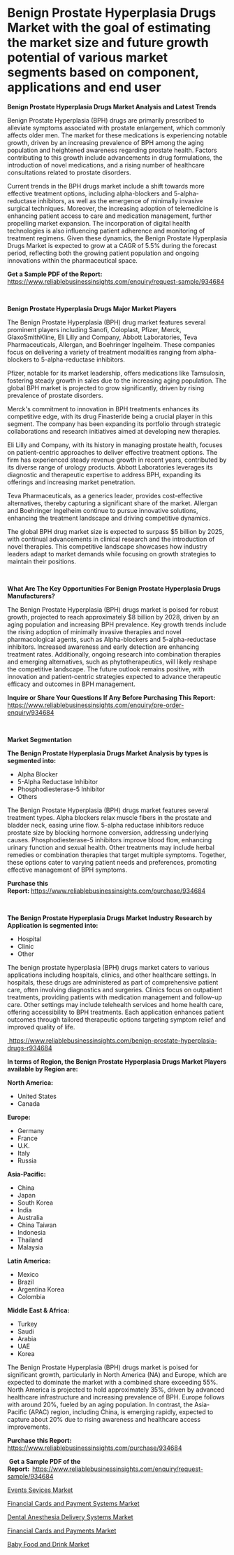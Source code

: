 <p><h1>Benign Prostate Hyperplasia Drugs Market with the goal of estimating the market size and future growth potential of various market segments based on component, applications and end user</h1></p><p><strong>Benign Prostate Hyperplasia Drugs Market Analysis and Latest Trends</strong></p>
<p><p>Benign Prostate Hyperplasia (BPH) drugs are primarily prescribed to alleviate symptoms associated with prostate enlargement, which commonly affects older men. The market for these medications is experiencing notable growth, driven by an increasing prevalence of BPH among the aging population and heightened awareness regarding prostate health. Factors contributing to this growth include advancements in drug formulations, the introduction of novel medications, and a rising number of healthcare consultations related to prostate disorders.</p><p>Current trends in the BPH drugs market include a shift towards more effective treatment options, including alpha-blockers and 5-alpha-reductase inhibitors, as well as the emergence of minimally invasive surgical techniques. Moreover, the increasing adoption of telemedicine is enhancing patient access to care and medication management, further propelling market expansion. The incorporation of digital health technologies is also influencing patient adherence and monitoring of treatment regimens. Given these dynamics, the Benign Prostate Hyperplasia Drugs Market is expected to grow at a CAGR of 5.5% during the forecast period, reflecting both the growing patient population and ongoing innovations within the pharmaceutical space.</p></p>
<p><strong>Get a Sample PDF of the Report:&nbsp;</strong> <a href="https://www.reliablebusinessinsights.com/enquiry/request-sample/934684?utm_campaign=1121&utm_medium=2&utm_source=Github&utm_content=ia&utm_term=07032025&utm_id=benign-prostate-hyperplasia-drugs">https://www.reliablebusinessinsights.com/enquiry/request-sample/934684</a></p>
<p>&nbsp;</p>
<p><strong>Benign Prostate Hyperplasia Drugs Major Market Players</strong></p>
<p><p>The Benign Prostate Hyperplasia (BPH) drug market features several prominent players including Sanofi, Coloplast, Pfizer, Merck, GlaxoSmithKline, Eli Lilly and Company, Abbott Laboratories, Teva Pharmaceuticals, Allergan, and Boehringer Ingelheim. These companies focus on delivering a variety of treatment modalities ranging from alpha-blockers to 5-alpha-reductase inhibitors.</p><p>Pfizer, notable for its market leadership, offers medications like Tamsulosin, fostering steady growth in sales due to the increasing aging population. The global BPH market is projected to grow significantly, driven by rising prevalence of prostate disorders.</p><p>Merck's commitment to innovation in BPH treatments enhances its competitive edge, with its drug Finasteride being a crucial player in this segment. The company has been expanding its portfolio through strategic collaborations and research initiatives aimed at developing new therapies.</p><p>Eli Lilly and Company, with its history in managing prostate health, focuses on patient-centric approaches to deliver effective treatment options. The firm has experienced steady revenue growth in recent years, contributed by its diverse range of urology products. Abbott Laboratories leverages its diagnostic and therapeutic expertise to address BPH, expanding its offerings and increasing market penetration.</p><p>Teva Pharmaceuticals, as a generics leader, provides cost-effective alternatives, thereby capturing a significant share of the market. Allergan and Boehringer Ingelheim continue to pursue innovative solutions, enhancing the treatment landscape and driving competitive dynamics.</p><p>The global BPH drug market size is expected to surpass $5 billion by 2025, with continual advancements in clinical research and the introduction of novel therapies. This competitive landscape showcases how industry leaders adapt to market demands while focusing on growth strategies to maintain their positions.</p></p>
<p>&nbsp;</p>
<p><strong>What Are The Key Opportunities For Benign Prostate Hyperplasia Drugs Manufacturers?</strong></p>
<p><p>The Benign Prostate Hyperplasia (BPH) drugs market is poised for robust growth, projected to reach approximately $8 billion by 2028, driven by an aging population and increasing BPH prevalence. Key growth trends include the rising adoption of minimally invasive therapies and novel pharmacological agents, such as Alpha-blockers and 5-alpha-reductase inhibitors. Increased awareness and early detection are enhancing treatment rates. Additionally, ongoing research into combination therapies and emerging alternatives, such as phytotherapeutics, will likely reshape the competitive landscape. The future outlook remains positive, with innovation and patient-centric strategies expected to advance therapeutic efficacy and outcomes in BPH management.</p></p>
<p><strong>Inquire or Share Your Questions If Any Before Purchasing This Report:</strong> <a href="https://www.reliablebusinessinsights.com/enquiry/pre-order-enquiry/934684?utm_campaign=1121&utm_medium=2&utm_source=Github&utm_content=ia&utm_term=07032025&utm_id=benign-prostate-hyperplasia-drugs">https://www.reliablebusinessinsights.com/enquiry/pre-order-enquiry/934684</a></p>
<p>&nbsp;</p>
<p><strong>Market Segmentation</strong></p>
<p><strong>The Benign Prostate Hyperplasia Drugs Market Analysis by types is segmented into:</strong></p>
<p><ul><li>Alpha Blocker</li><li>5-Alpha Reductase Inhibitor</li><li>Phosphodiesterase-5 Inhibitor</li><li>Others</li></ul></p>
<p><p>The Benign Prostate Hyperplasia (BPH) drugs market features several treatment types. Alpha blockers relax muscle fibers in the prostate and bladder neck, easing urine flow. 5-alpha reductase inhibitors reduce prostate size by blocking hormone conversion, addressing underlying causes. Phosphodiesterase-5 inhibitors improve blood flow, enhancing urinary function and sexual health. Other treatments may include herbal remedies or combination therapies that target multiple symptoms. Together, these options cater to varying patient needs and preferences, promoting effective management of BPH symptoms.</p></p>
<p><strong>Purchase this Report:&nbsp;</strong><a href="https://www.reliablebusinessinsights.com/purchase/934684?utm_campaign=1121&utm_medium=2&utm_source=Github&utm_content=ia&utm_term=07032025&utm_id=benign-prostate-hyperplasia-drugs">https://www.reliablebusinessinsights.com/purchase/934684</a></p>
<p>&nbsp;</p>
<p><strong>The Benign Prostate Hyperplasia Drugs Market Industry Research by Application is segmented into:</strong></p>
<p><ul><li>Hospital</li><li>Clinic</li><li>Other</li></ul></p>
<p><p>The benign prostate hyperplasia (BPH) drugs market caters to various applications including hospitals, clinics, and other healthcare settings. In hospitals, these drugs are administered as part of comprehensive patient care, often involving diagnostics and surgeries. Clinics focus on outpatient treatments, providing patients with medication management and follow-up care. Other settings may include telehealth services and home health care, offering accessibility to BPH treatments. Each application enhances patient outcomes through tailored therapeutic options targeting symptom relief and improved quality of life.</p></p>
<p><a href="https://www.reliablebusinessinsights.com/benign-prostate-hyperplasia-drugs-r934684?utm_campaign=1121&utm_medium=2&utm_source=Github&utm_content=ia&utm_term=07032025&utm_id=benign-prostate-hyperplasia-drugs">&nbsp;https://www.reliablebusinessinsights.com/benign-prostate-hyperplasia-drugs-r934684</a></p>
<p><strong>In terms of Region, the Benign Prostate Hyperplasia Drugs Market Players available by Region are:</strong></p>
<p>
    <p> <strong> North America: </strong>
        <ul>
            <li>United States</li>
            <li>Canada</li>
        </ul>
        </p> 
    <p> <strong> Europe: </strong>
        <ul>
            <li>Germany</li>
            <li>France</li>
            <li>U.K.</li>
            <li>Italy</li>
            <li>Russia</li>
        </ul>
        </p> 
    <p> <strong> Asia-Pacific: </strong>
        <ul>
            <li>China</li>
            <li>Japan</li>
            <li>South Korea</li>
            <li>India</li>
            <li>Australia</li>
            <li>China Taiwan</li>
            <li>Indonesia</li>
            <li>Thailand</li>
            <li>Malaysia</li>
        </ul>
        </p> 
    <p> <strong> Latin America: </strong>
        <ul>
            <li>Mexico</li>
            <li>Brazil</li>
            <li>Argentina Korea</li>
            <li>Colombia</li>
        </ul>
        </p> 
    <p> <strong> Middle East & Africa: </strong>
        <ul>
            <li>Turkey</li>
            <li>Saudi</li>
            <li>Arabia</li>
            <li>UAE</li>
            <li>Korea</li>
        </ul>
    </p>
    </p>
<p><p>The Benign Prostate Hyperplasia (BPH) drugs market is poised for significant growth, particularly in North America (NA) and Europe, which are expected to dominate the market with a combined share exceeding 55%. North America is projected to hold approximately 35%, driven by advanced healthcare infrastructure and increasing prevalence of BPH. Europe follows with around 20%, fueled by an aging population. In contrast, the Asia-Pacific (APAC) region, including China, is emerging rapidly, expected to capture about 20% due to rising awareness and healthcare access improvements.</p></p>
<p><strong>Purchase this Report: </strong><a href="https://www.reliablebusinessinsights.com/purchase/934684?utm_campaign=1121&utm_medium=2&utm_source=Github&utm_content=ia&utm_term=07032025&utm_id=benign-prostate-hyperplasia-drugs">https://www.reliablebusinessinsights.com/purchase/934684</a></p>
<p>&nbsp;<strong>Get a Sample PDF of the Report:&nbsp;&nbsp;</strong><a href="https://www.reliablebusinessinsights.com/enquiry/request-sample/934684?utm_campaign=1121&utm_medium=2&utm_source=Github&utm_content=ia&utm_term=07032025&utm_id=benign-prostate-hyperplasia-drugs">https://www.reliablebusinessinsights.com/enquiry/request-sample/934684</a></p>
<p><strong></strong></p>
<p><p><a href="https://github.com/dekamrapinq1/Market-Research-Report-List-1/blob/main/events-sevices-market.md?utm_campaign=1121&utm_medium=2&utm_source=Github&utm_content=ia&utm_term=07032025&utm_id=benign-prostate-hyperplasia-drugs">Events Sevices Market</a></p><p><a href="https://github.com/waldarolka1j/Market-Research-Report-List-1/blob/main/financial-cards-and-payment-systems-market.md?utm_campaign=1121&utm_medium=2&utm_source=Github&utm_content=ia&utm_term=07032025&utm_id=benign-prostate-hyperplasia-drugs">Financial Cards and Payment Systems Market</a></p><p><a href="https://github.com/dumanelina6v/Market-Research-Report-List-1/blob/main/dental-anesthesia-delivery-systems-market.md?utm_campaign=1121&utm_medium=2&utm_source=Github&utm_content=ia&utm_term=07032025&utm_id=benign-prostate-hyperplasia-drugs">Dental Anesthesia Delivery Systems Market</a></p><p><a href="https://github.com/maaniwilka9y/Market-Research-Report-List-1/blob/main/financial-cards-and-payments-market.md?utm_campaign=1121&utm_medium=2&utm_source=Github&utm_content=ia&utm_term=07032025&utm_id=benign-prostate-hyperplasia-drugs">Financial Cards and Payments Market</a></p><p><a href="https://github.com/spineamosa0e/Market-Research-Report-List-1/blob/main/baby-food-and-drink-market.md?utm_campaign=1121&utm_medium=2&utm_source=Github&utm_content=ia&utm_term=07032025&utm_id=benign-prostate-hyperplasia-drugs">Baby Food and Drink Market</a></p></p>